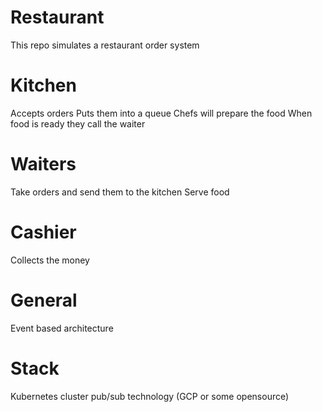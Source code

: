 # Restaurant
This repo simulates a restaurant order system

# Kitchen
Accepts orders
Puts them into a queue
Chefs will prepare the food
When food is ready they call the waiter

# Waiters
Take orders and send them to the kitchen
Serve food

# Cashier
Collects the money

# General
Event based architecture

# Stack
Kubernetes cluster
pub/sub technology (GCP or some opensource)